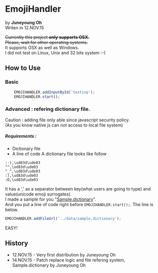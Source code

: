 # EmojiHandler 
by <b>Juneyoung Oh</b><br>
Writen in 12.NOV.15<br>

~~Currently this project <b>only supports OSX.</b>~~<br>
~~Please, wait for other operating systems.~~<br>
It supports OSX as well as Windows.<br>
I did not test on Linux, Unix and 32 bits system :-)<br>

## How to Use
### Basic
``` javascript
	EMOJIHANDLER.addInputById('textinp');
	EMOJIHANDLER.start();
```
### Advanced : refering dictionary file.
Caution : adding file only able since javascript security policy.<br>
(As you know native js can not access to local file system)
##### Requirements :
- Dictionary file
- A line of code
A dictionary file looks like follow
``` code
:-),\ud83d\ude03
^^,\ud83d\ude03
^_^,\ud83d\ude03
:),\ud83d\ude03
:D,\ud83d\ude03
```
It has a ',' as a separator between key(what users are going to type) and value(unicode emoji surrogates).<br> 
I made a sample for you "<a href= '/data/sample.dictionary'>Sample.dictionary</a>".<br>
And you put a line of code right before `EMOJIHANDLER.start();`. The line is below.
``` javascript
EMOJIHANDLER.addFileUrl('../data/sample.dictionary');
```
EASY!

## History
<ul>
  <li>12.NOV.15 - Very first distribution by Juneyoung Oh</li>
  <li>14.NOV.15 - Patch replace logic and file refering system, Sample.dictionary by Juneyoung Oh</li>
</ul>
